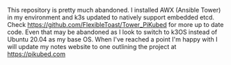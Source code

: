 This repository is pretty much abandoned. I installed AWX (Ansible Tower) in my environment and k3s updated to natively support embedded etcd. Check https://github.com/FlexibleToast/Tower_PiKubed for more up to date code. Even that may be abandoned as I look to switch to k3OS instead of Ubuntu 20.04 as my base OS. When I've reached a point I'm happy with I will update my notes website to one outlining the project at https://pikubed.com
